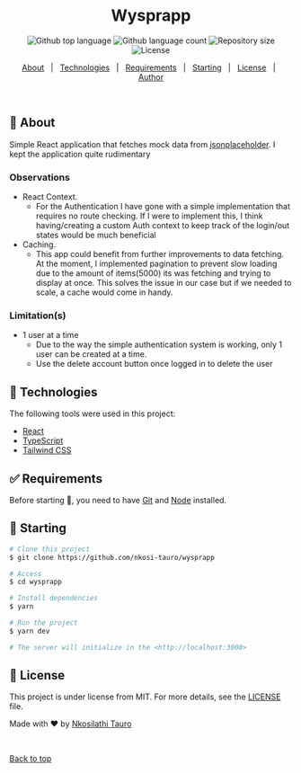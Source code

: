 
<h1 align="center">Wysprapp</h1>

<p align="center">
  <img alt="Github top language" src="https://img.shields.io/github/languages/top/nkosi-tauro/wysprapp?color=56BEB8">

  <img alt="Github language count" src="https://img.shields.io/github/languages/count/nkosi-tauro/wysprapp?color=56BEB8">

  <img alt="Repository size" src="https://img.shields.io/github/repo-size/nkosi-tauro/wysprapp?color=56BEB8">

  <img alt="License" src="https://img.shields.io/github/license/nkosi-tauro/wysprapp?color=56BEB8">

</p>


<p align="center">
  <a href="#dart-about">About</a> &#xa0; | &#xa0; 
  <a href="#rocket-technologies">Technologies</a> &#xa0; | &#xa0;
  <a href="#white_check_mark-requirements">Requirements</a> &#xa0; | &#xa0;
  <a href="#checkered_flag-starting">Starting</a> &#xa0; | &#xa0;
  <a href="#memo-license">License</a> &#xa0; | &#xa0;
  <a href="https://github.com/nkosi-tauro" target="_blank">Author</a>
</p>

<br>

## :dart: About ##

Simple React application that fetches mock data from [jsonplaceholder](https://jsonplaceholder.typicode.com/).
I kept the application quite rudimentary

### Observations
- React Context.
  - For the Authentication I have gone with a simple implementation that requires no route checking. If I were to implement this, I think having/creating a custom Auth context to keep track of the login/out states would be much beneficial
- Caching.
  - This app could benefit from further improvements to data fetching. At the moment, I implemented pagination to prevent slow loading due to the amount of items(5000) its was fetching and trying to display at once. This solves the issue in our case but if we needed to scale, a cache would come in handy.
  
### Limitation(s)
- 1 user at a time
    - Due to the way the simple authentication system is working, only 1 user can be created at a time.
    - Use the delete account button once logged in to delete the user

## :rocket: Technologies ##

The following tools were used in this project:

- [React](https://react.dev/)
- [TypeScript](https://www.typescriptlang.org/)
- [Tailwind CSS](https://tailwindcss.com/)

## :white_check_mark: Requirements ##

Before starting :checkered_flag:, you need to have [Git](https://git-scm.com) and [Node](https://nodejs.org/en/) installed.

## :checkered_flag: Starting ##

```bash
# Clone this project
$ git clone https://github.com/nkosi-tauro/wysprapp

# Access
$ cd wysprapp

# Install dependencies
$ yarn

# Run the project
$ yarn dev

# The server will initialize in the <http://localhost:3000>
```

## :memo: License ##

This project is under license from MIT. For more details, see the [LICENSE](LICENSE) file.


Made with :heart: by <a href="https://github.com/nkosi-tauro" target="_blank">Nkosilathi Tauro</a>

&#xa0;

<a href="#top">Back to top</a>
